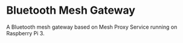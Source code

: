 # Bluetooth Mesh Gateway

A Bluetooth mesh gateway based on Mesh Proxy Service running on Raspberry Pi 3.
